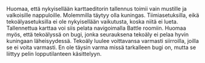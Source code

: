 Huomaa, että nykyisellään karttaeditorin tallennus toimii vain mustille ja valkoisille nappuloille. Molemmilla täytyy olla kuningas. Tiimiasetuksilla, eikä tekoälyasetuksilla ei ole nykyisellään vaikutusta, koska niitä ei lueta.
Tallennettua karttaa voi siis pelata navigoimalla Battle roomiin. Huomaa myös, että tekoälyssä on bugi, jonka seurauksena tekoäly ei pelaa hyvin kuningaan läheisyydessä. Tekoäly luulee voittavansa varmasti siirroilla, joilla se ei voita varmasti. En ole täysin varma missä tarkalleen bugi on, mutta se liittyy pelin lopputilanteen käsittelyyn.
